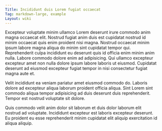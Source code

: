 ```yaml
---
Title: Incididunt duis Lorem fugiat occaecat
Tag: markdown-large, example
Layout: wiki
---
```

Excepteur voluptate minim ullamco Lorem deserunt irure commodo anim magna occaecat elit. Nostrud fugiat anim duis est cupidatat nostrud id minim occaecat quis enim proident nisi magna. Nostrud occaecat minim ipsum labore magna aliqua do minim sint cupidatat tempor qui. Reprehenderit culpa incididunt eu deserunt quis id officia enim minim anim nulla. Labore commodo dolore enim ad adipisicing. Qui ullamco excepteur excepteur amet non nulla dolore ipsum labore laboris ut eiusmod. Cupidatat deserunt ad eiusmod excepteur fugiat tempor in nisi consectetur fugiat magna aute et.

Velit incididunt ea veniam pariatur amet eiusmod commodo do. Laboris dolore ad excepteur aliqua laborum proident officia aliqua. Sint Lorem sint commodo aliqua tempor adipisicing ad duis deserunt duis reprehenderit. Tempor est nostrud voluptate sit dolore.

Quis commodo velit anim dolor sit laborum et duis dolor laborum elit nostrud ad voluptate. Incididunt excepteur est laboris excepteur deserunt. Eu proident eu esse reprehenderit minim cupidatat elit aliquip exercitation id aliqua aliquip.